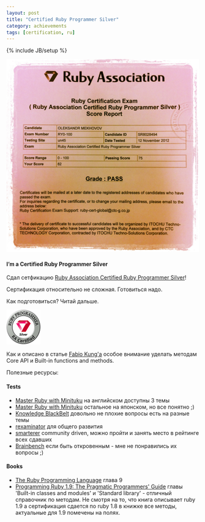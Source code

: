 ```yaml
---
layout: post
title: "Certified Ruby Programmer Silver"
category: achievements
tags: [certification, ru]
---
```

{% include JB/setup %}



![Certified Ruby Programmer (Silver)](/images/achievements/ruby_certified.jpg "Certified Ruby Programmer (Silver)")

#### I’m a Certified Ruby Programmer Silver

Сдал сетфикацию [Ruby Association Certified Ruby Programmer Silver](http://www.ruby.or.jp/en/certification/examination/)!

Сертификация относительно не сложная. Готовиться надо. 

Как подготовиться? Читай дальше.

<!-- more -->


![Ruby Association](/images/achievements/logo_programmer.jpg "Ruby Association")


Как и описано в статье [Fabio Kung'а](http://fabiokung.com/2008/08/19/im-a-certified-ruby-programmer-silver/) особое внимание уделать методам Core API и Built-in functions and methods.

Полезные ресурсы:

#### Tests
* [Master Ruby with Minituku](http://www.minituku.net/courses/698958345/lessons/767666995/drills/22902467?locale=en) на английском доступны 3 темы
* [Master Ruby with Minituku](http://www.minituku.net/courses/1049510743/lessons/57884527/drills/775230600?locale=en) остальное на японском, но все понятно ;)
* [Knowledge BlackBelt](http://knowledgeblackbelt.com/QuestionnaireDefDisplay.wwa?questPublicId=01548#!QuestionList/exam=377841) довольно не плохие вопросы есть на разные темы
* [rexaminator](http://rexaminator.com) для общего развития
* [smarterer](http://smarterer.com/tests/ruby) community driven, можно пройти и занять место в рейтинге всех сдавших
* [Brainbench](http://www.brainbench.com/xml/bb/common/testcenter/taketest.xml?testId=2967) если быть откровенным - мне не понравились их вопросы ;)

#### Books 
* [The Ruby Programming Language](http://www.amazon.com/Ruby-Programming-Language-David-Flanagan/dp/0596516177/ref=sr_1_1?ie=UTF8&qid=1353969808&sr=8-1&keywords=ruby+programming+language) глава 9
* [Programming Ruby 1.9: The Pragmatic Programmers' Guide](http://www.amazon.com/Programming-Ruby-1-9-Pragmatic-Programmers/dp/1934356085/ref=sr_1_3?ie=UTF8&qid=1353969858&sr=8-3&keywords=ruby+programming+language) главы 'Built-in classes and modules' и 'Standard library' - отличный справочник по методам. Не смотря на то, что книга описывает ruby 1.9 а сертификация сдается по ruby 1.8 в книжке все методы, актуальные для 1.9 помечены на полях.



